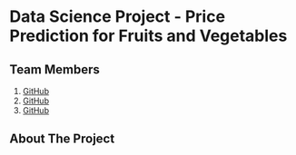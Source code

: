 # Data Science Project - Price Prediction for Fruits and Vegetables

## Team Members
1. [GitHub](http://github.com)
2. [GitHub](http://github.com)
3. [GitHub](http://github.com)

## About The Project
